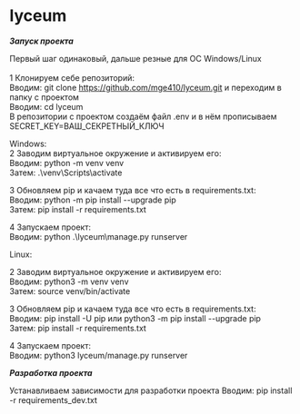 # lyceum

***Запуск проекта***

Первый шаг одинаковый, дальше резные для OC Windows/Linux </br></br>
1 Клонируем себе репозиторий: </br>
Вводим: git clone https://github.com/mge410/lyceum.git и переходим в папку с проектом </br>
Вводим: cd lyceum </br>
В репозитории с проектом создаём файл .env и в нём прописываем SECRET_KEY=ВАШ_СЕКРЕТНЫЙ_КЛЮЧ </br>

Windows: </br>
2 Заводим виртуальное окружение и активируем его: </br>
Вводим: python -m venv venv </br>
Затем: .\venv\Scripts\activate </br>

3 Обновляем pip и качаем туда все что есть в requirements.txt: </br>
Вводим: python -m pip install --upgrade pip </br>
Затем: pip install -r requirements.txt </br>

4 Запускаем проект: </br>
Вводим: python .\lyceum\manage.py runserver </br>

Linux: </br>

2 Заводим виртуальное окружение и активируем его: </br>
Вводим: python3 -m venv venv </br>
Затем: source venv/bin/activate </br>

3 Обновляем pip и качаем туда все что есть в requirements.txt: </br>
Вводим: pip install -U pip или python3 -m pip install --upgrade pip </br>
Затем: pip install -r requirements.txt </br>

4 Запускаем проект: </br> 
Вводим: python3 lyceum/manage.py runserver </br>

***Разработка проекта***

Устанавливаем зависимости для разработки проекта
Вводим: pip install -r requirements_dev.txt